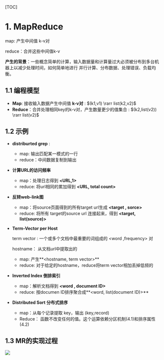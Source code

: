 [TOC]

# 1. MapReduce

map: 产生中间值 k-v对

reduce：合并这些中间值k-v

**产生的背景**：一些概念简单的计算，输入数据量和计算量过大必须被分布到多台机器上以减少处理时间，如何简单地进行 并行计算、分布数据、处理错误、负载均衡。

## 1.1 编程模型

- **Map**:  接收输入数据产生中间值 **k-v对**     :   $(k1,v1) \rarr list(k2,v2)$
- **Reduce**：合并处理相同key的k-v对，产生数量更少的值集合  :  $(k2,list(v2)) \rarr list(v2)$

## 1.2 示例

- **distriburted grep** :

    - map: 输出匹配某一模式的一行
    - reduce：中间数据复制到输出

- **计算URL的访问频率**

    - map：处理日志得到 **<URL,1>**
    - reduce:  将url相同的累加得到 **<URL, total count>**

- **反转web-link图**

    - map：将source页面得到的所有target url生成 **<target , sorce>**
    - reduce:  将所有 target的source url 连接起来，得到 **<target, list(source)>**

- **Term-Vector per Host**

    term vector : 一个或多个文档中最重要的词组成的 <word ,frequency> 对

    hostname： 从文档url中提取出的

    - map:  产生**<hostname, term vector>**
    - reduce:  对于给定的hostname，reduce将term vector相加丢掉低频的

- **Inverted Index 倒排索引**

    - map：解析文档得到 **<word , document ID>**
    - reduce:  按documen ID排序聚合成**<word, list(document ID)>**

- **Distributed Sort 分布式排序**

    - map：从每个记录提取 key，输出 (key,record)
    - Reduce： 函数不改变任何的值。这个运算依赖分区机制(4.1)和排序属性(4.2)



## 1.3 MR的实现过程

![](https://markdownimg-1255784639.cos.ap-shanghai.myqcloud.com/cpp_network/mr%E6%89%A7%E8%A1%8C%E8%BF%87%E7%A8%8B.png)